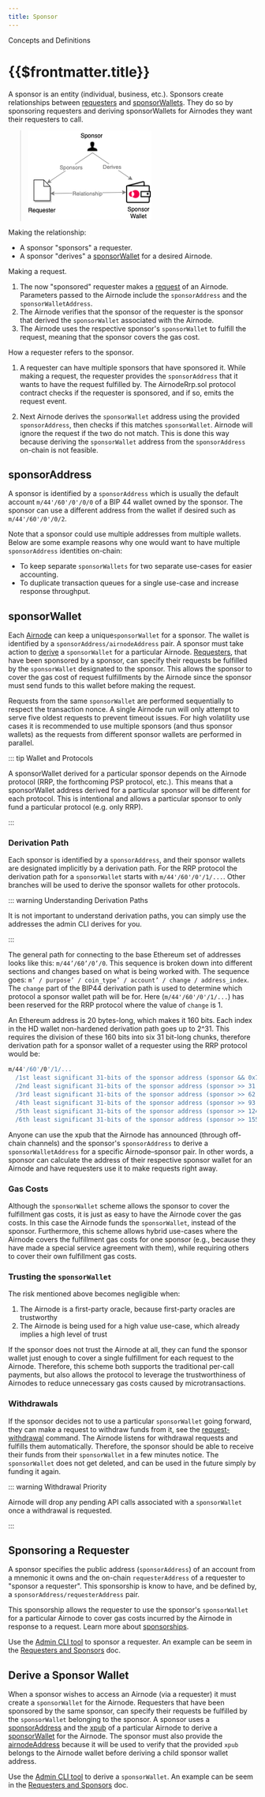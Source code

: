 ```yaml
---
title: Sponsor
---
```


<TitleSpan>Concepts and Definitions</TitleSpan>

# {{$frontmatter.title}}

<VersionWarning/>

<TocHeader /> <TOC class="table-of-contents" :include-level="[2,3]" />

A sponsor is an entity (individual, business, etc.). Sponsors create relationships between [requesters](requester.md) and [sponsorWallets](sponsor.md#sponsorwallet). They do so by sponsoring requesters and deriving sponsorWallets for Airnodes they want their requesters to call.

> ![relationships](../assets/images/concepts-sponsor-relationships.png)

Making the relationship:

- A sponsor "sponsors" a requester.
- A sponsor "derives" a [sponsorWallet](sponsor.md#sponsorwallet) for a desired Airnode.

Making a request.

1. The now "sponsored" requester makes a [request](request.md) of an Airnode. Parameters passed to the Airnode include the `sponsorAddress` and the `sponsorWalletAddress`.
2. The Airnode verifies that the sponsor of the requester is the sponsor that derived the `sponsorWallet` associated with the Airnode.
3. The Airnode uses the respective sponsor's `sponsorWallet` to fulfill the request, meaning that the sponsor covers the gas cost.

How a requester refers to the sponsor.

1. A requester can have multiple sponsors that have sponsored it. While making a request, the requester provides the `sponsorAddress` that it wants to have the request fulfilled by. The AirnodeRrp.sol protocol contract checks if the requester is sponsored, and if so, emits the request event.

2. Next Airnode derives the `sponsorWallet` address using the provided `sponsorAddress`, then checks if this matches `sponsorWallet`. Airnode will ignore the request if the two do not match. This is done this way because deriving the `sponsorWallet` address from the `sponsorAddress` on-chain is not feasible.

## sponsorAddress

A sponsor is identified by a `sponsorAddress` which is usually the default account `m/44'/60'/0'/0/0` of a BIP 44 wallet owned by the sponsor. The sponsor can use a different address from the wallet if desired such as `m/44'/60'/0'/0/2`.

Note that a sponsor could use multiple addresses from multiple wallets. Below are some example reasons why one would want to have multiple `sponsorAddress` identities on-chain:

- To keep separate `sponsorWallets` for two separate use-cases for easier accounting.
- To duplicate transaction queues for a single use-case and increase response throughput.

## sponsorWallet

Each [Airnode](airnode.md) can keep a unique`sponsorWallet` for a sponsor. The wallet is identified by a `sponsorAddress/airnodeAddress` pair. A sponsor must take action to [derive](#derive-a-sponsor-wallet) a `sponsorWallet` for a particular Airnode. [Requesters](requester.md), that have been sponsored by a sponsor, can specify their requests be fulfilled by the `sponsorWallet` designated to the sponsor. This allows the sponsor to cover the gas cost of request fulfillments by the Airnode since the sponsor must send funds to this wallet before making the request.

Requests from the same `sponsorWallet` are performed sequentially to respect the transaction nonce. A single Airnode run will only attempt to serve five oldest requests to prevent timeout issues. For high volatility use cases it is recommended to use multiple sponsors (and thus sponsor wallets) as the requests from different sponsor wallets are performed in parallel.

::: tip Wallet and Protocols

A sponsorWallet derived for a particular sponsor depends on the Airnode protocol (RRP, the forthcoming PSP protocol, etc.). This means that a sponsorWallet address derived for a particular sponsor will be different for each protocol. This is intentional and allows a particular sponsor to only fund a particular protocol (e.g. only RRP).

:::

### Derivation Path

Each sponsor is identified by a `sponsorAddress`, and their sponsor wallets are designated implicitly by a derivation path. For the RRP protocol the derivation path for a `sponsorWallet` starts with `m/44'/60'/0'/1/...`. Other branches will be used to derive the sponsor wallets for other protocols.

::: warning Understanding Derivation Paths

It is not important to understand derivation paths, you can simply use the addresses the admin CLI derives for you.

:::

The general path for connecting to the base Ethereum set of addresses looks like this: `m/44’/60’/0’/0`. This sequence is broken down into different sections and changes based on what is being worked with. The sequence goes: `m’ / purpose’ / coin_type’ / account’ / change / address_index`. The `change` part of the BIP44 derivation path is used to determine which protocol a sponsor wallet path will be for. Here (`m/44'/60'/0'/1/...`) has been reserved for the RRP protocol where the value of `change` is 1.

An Ethereum address is 20 bytes-long, which makes it 160 bits. Each index in the HD wallet non-hardened derivation path goes up to 2^31. This requires the division of these 160 bits into six 31 bit-long chunks, therefore derivation path for a sponsor wallet of a requester using the RRP protocol would be:

```sh
m/44'/60'/0'/1/...
  /1st least significant 31-bits of the sponsor address (sponsor && 0x7FFFFFFF)…
  /2nd least significant 31-bits of the sponsor address (sponsor >> 31 && 0x7FFFFFFF)…
  /3rd least significant 31-bits of the sponsor address (sponsor >> 62 && 0x7FFFFFFF)…
  /4th least significant 31-bits of the sponsor address (sponsor >> 93 && 0x7FFFFFFF)…
  /5th least significant 31-bits of the sponsor address (sponsor >> 124 && 0x7FFFFFFF)…
  /6th least significant 31-bits of the sponsor address (sponsor >> 155 && 0x7FFFFFFF)
```

Anyone can use the xpub that the Airnode has announced (through off-chain channels) and the sponsor's `sponsorAddress` to derive a `sponsorWalletAddress` for a specific Airnode–sponsor pair. In other words, a sponsor can calculate the address of their respective sponsor wallet for an Airnode and have requesters use it to make requests right away.

### Gas Costs

Although the `sponsorWallet` scheme allows the sponsor to cover the fulfillment gas costs, it is just as easy to have the Airnode cover the gas costs. In this case the Airnode funds the `sponsorWallet`, instead of the sponsor. Furthermore, this scheme allows hybrid use-cases where the Airnode covers the fulfillment gas costs for one sponsor (e.g., because they have made a special service agreement with them), while requiring others to cover their own fulfillment gas costs.

### Trusting the `sponsorWallet`

<airnode-SponsorWalletWarning/>

The risk mentioned above becomes negligible when:

1. The Airnode is a first-party oracle, because first-party oracles are trustworthy
2. The Airnode is being used for a high value use-case, which already implies a high level of trust

If the sponsor does not trust the Airnode at all, they can fund the sponsor wallet just enough to cover a single fulfillment for each request to the Airnode. Therefore, this scheme both supports the traditional per-call payments, but also allows the protocol to leverage the trustworthiness of Airnodes to reduce unnecessary gas costs caused by microtransactions.

### Withdrawals

If the sponsor decides not to use a particular `sponsorWallet` going forward, they can make a request to withdraw funds from it, see the [request-withdrawal](../reference/packages/admin-cli.md#request-withdrawal) command. The Airnode listens for withdrawal requests and fulfills them automatically. Therefore, the sponsor should be able to receive their funds from their `sponsorWallet` in a few minutes notice. The `sponsorWallet` does not get deleted, and can be used in the future simply by funding it again.

::: warning Withdrawal Priority

Airnode will drop any pending API calls associated with a `sponsorWallet` once a withdrawal is requested.

:::

## Sponsoring a Requester

A sponsor specifies the public address (`sponsorAddress`) of an account from a mnemonic it owns and the on-chain `requesterAddress` of a requester to "sponsor a requester". This sponsorship is know to have, and be defined by, a `sponsorAddress/requesterAddress` pair.

This sponsorship allows the requester to use the sponsor's `sponsorWallet` for a particular Airnode to cover gas costs incurred by the Airnode in response to a request. Learn more about [sponsorships](../../v0.2/grp-developers/requesters-sponsors.md).

Use the [Admin CLI tool](../reference/packages/admin-cli.md#sponsor-requester) to sponsor a requester. An example can be seem in the [Requesters and Sponsors](../grp-developers/requesters-sponsors.md#how-to-sponsor-a-requester) doc.

## Derive a Sponsor Wallet

When a sponsor wishes to access an Airnode (via a requester) it must create a `sponsorWallet` for the Airnode. Requesters that have been sponsored by the same sponsor, can specify their requests be fulfilled by the `sponsorWallet` belonging to the sponsor. A sponsor uses a [sponsorAddress](sponsor.md#sponsoraddress) and the [xpub](airnode.md#xpub) of a particular Airnode to derive a [sponsorWallet](#sponsorwallet) for the Airnode. The sponsor must also provide the [airnodeAddress](airnode.md#airnodeaddress) because it will be used to verify that the provided `xpub` belongs to the Airnode wallet before deriving a child sponsor wallet address.

Use the [Admin CLI tool](../reference/packages/admin-cli.md#derive-sponsor-wallet-address) to derive a `sponsorWallet`. An example can be seem in the [Requesters and Sponsors](../grp-developers/requesters-sponsors.md#how-to-derive-a-sponsor-wallet) doc.
